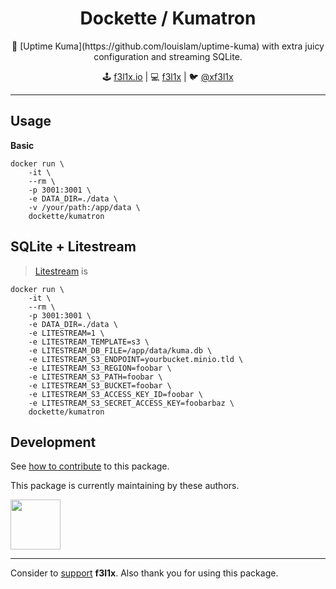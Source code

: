 <h1 align=center>Dockette / Kumatron</h1>

<p align=center>
   🐳 [Uptime Kuma](https://github.com/louislam/uptime-kuma) with extra juicy configuration and streaming SQLite.
</p>

<p align=center>
🕹 <a href="https://f3l1x.io">f3l1x.io</a> | 💻 <a href="https://github.com/f3l1x">f3l1x</a> | 🐦 <a href="https://twitter.com/xf3l1x">@xf3l1x</a>
</p>

-----

## Usage

**Basic**

```
docker run \
	-it \
	--rm \
	-p 3001:3001 \
	-e DATA_DIR=./data \
	-v /your/path:/app/data \
	dockette/kumatron
```

## SQLite + Litestream

> [Litestream](https://litestream.io/) is

```
docker run \
	-it \
	--rm \
	-p 3001:3001 \
	-e DATA_DIR=./data \
	-e LITESTREAM=1 \
	-e LITESTREAM_TEMPLATE=s3 \
	-e LITESTREAM_DB_FILE=/app/data/kuma.db \
	-e LITESTREAM_S3_ENDPOINT=yourbucket.minio.tld \
	-e LITESTREAM_S3_REGION=foobar \
	-e LITESTREAM_S3_PATH=foobar \
	-e LITESTREAM_S3_BUCKET=foobar \
	-e LITESTREAM_S3_ACCESS_KEY_ID=foobar \
	-e LITESTREAM_S3_SECRET_ACCESS_KEY=foobarbaz \
	dockette/kumatron
```

## Development

See [how to contribute](https://contributte.org/contributing.html) to this package.

This package is currently maintaining by these authors.

<a href="https://github.com/f3l1x">
    <img width="80" height="80" src="https://avatars2.githubusercontent.com/u/538058?v=3&s=80">
</a>

-----

Consider to [support](https://github.com/sponsors/f3l1x) **f3l1x**. Also thank you for using this package.
